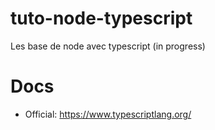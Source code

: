 # tuto-node-typescript
Les base de node avec typescript (in progress)

# Docs
  - Official: https://www.typescriptlang.org/


